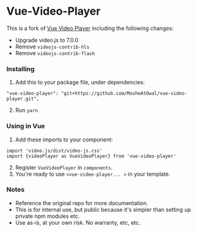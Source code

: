 # Vue-Video-Player

This is a fork of [Vue Video Player](https://github.com/surmon-china/vue-video-player) including the following changes:

- Upgrade video.js to 7.0.0
- Remove `videojs-contrib-hls`
- Remove `videojs-contrib-flash`

### Installing

1. Add this to your package file, under dependencies: 

```
"vue-video-player": "git+https://github.com/MosheAtOwal/vue-video-player.git",
```

2. Run `yarn`


### Using in Vue

1. Add these imports to your component:

``` 
import 'video.js/dist/video-js.css'
import {videoPlayer as VueVideoPlayer} from 'vue-video-player'
```

2. Register `VueVideoPlayer` in `components`.
3. You're ready to use `<vue-video-player... >` in your template.

### Notes

- Reference the original repo for more documentation.
- This is for internal use, but public because it's simpler than setting up private npm modules etc.
- Use as-is, at your own risk. No warranty, etc, etc.
